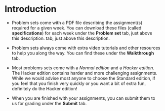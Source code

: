 # Introduction

* Problem sets come with a PDF file describing the assignment(s) required for a
  given week. You can download these files (called **specifications**) for each
  week under the **Problem set** tab, just above this description.
  tab, just above this description.

* Problem sets always come with extra video tutorials and other resources to
  help you along the way. You can find these under the **Walkthrough** tab.
  
* Most problems sets come with a *Normal edition* and a *Hacker edition*. The 
  Hacker edition contains harder and more challenging assignments. While we 
  would advise most anyone to choose the Standard edition, if you feel that you 
  finish very quickly or you want a bit of extra fun, definitely do the Hacker
  edition!

* When you are finished with your assignments, you can submit them to us for
  grading under the **Submit** tab.